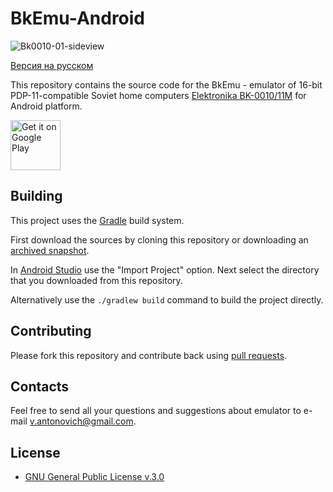 # BkEmu-Android

![Bk0010-01-sideview](https://upload.wikimedia.org/wikipedia/commons/thumb/8/89/Bk0010-01-sideview.jpg/320px-Bk0010-01-sideview.jpg)

[Версия на русском](README.md)

This repository contains the source code for the BkEmu - emulator of 16-bit PDP-11-compatible
Soviet home computers [Elektronika BK-0010/11M](https://en.wikipedia.org/wiki/Elektronika\_BK) for
Android platform.

<a href="https://play.google.com/store/apps/details?id=su.comp.bk">
  <img alt="Get it on Google Play" src="https://play.google.com/intl/en_us/badges/images/generic/en_badge_web_generic.png" height="80">
</a>

## Building

This project uses the [Gradle](https://gradle.org/) build system.

First download the sources by cloning this repository or downloading an
[archived snapshot](https://github.com/3cky/bkemu-android/archive/master.zip).

In [Android Studio](https://developer.android.com/studio/) use the "Import Project" option.
Next select the directory that you downloaded from this repository.

Alternatively use the `./gradlew build` command to build the project directly.

## Contributing

Please fork this repository and contribute back using
[pull requests](https://github.com/github/android/pulls).

## Contacts

Feel free to send all your questions and suggestions about emulator to e-mail
<v.antonovich@gmail.com>.

## License

* [GNU General Public License v.3.0](https://www.gnu.org/licenses/gpl-3.0.html)
